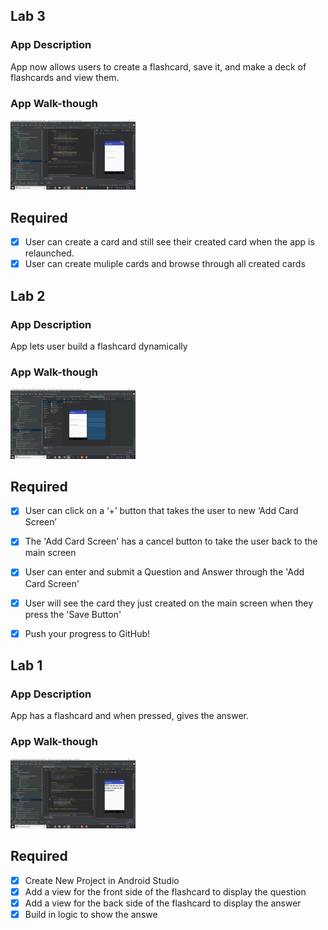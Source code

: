## Lab 3

### App Description
App now allows users to create a flashcard, save it, and make a deck of flashcards and view them. 

### App Walk-though
<img src="https://github.com/festusojo123/CodePath-Flashcard-App/blob/master/Lab%203.png" width=200><br>

## Required
- [x] User can create a card and still see their created card when the app is relaunched.
- [x] User can create muliple cards and browse through all created cards

## Lab 2

### App Description
App lets user build a flashcard dynamically

### App Walk-though
<img src="https://github.com/festusojo123/CodePath-Flashcard-App/blob/master/Lab%202.png" width=200><br>

## Required
- [x] User can click on a ‘+’ button that takes the user to new ‘Add Card Screen’
- [x] The 'Add Card Screen' has a cancel button to take the user back to the main screen
- [x] User can enter and submit a Question and Answer through the 'Add Card Screen'
- [x] User will see the card they just created on the main screen when they press the 'Save Button'
- [x] Push your progress to GitHub!


## Lab 1

### App Description
App has a flashcard and when pressed, gives the answer.

### App Walk-though
<img src="https://github.com/festusojo123/CodePath-Flashcard-App/blob/master/Lab%201.png" width=200><br>

## Required
- [x] Create New Project in Android Studio
- [x] Add a view for the front side of the flashcard to display the question
- [x] Add a view for the back side of the flashcard to display the answer
- [x] Build in logic to show the answe
